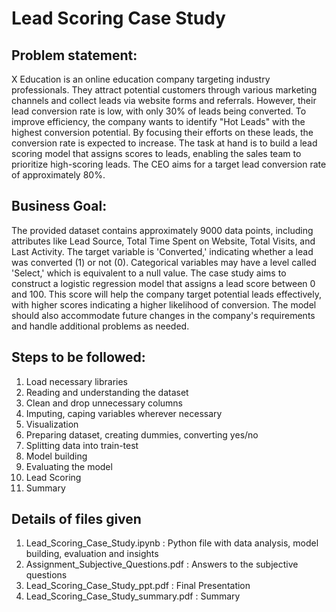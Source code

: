 # Lead Scoring Case Study

## Problem statement:
X Education is an online education company targeting industry professionals. They attract potential customers through various marketing channels and collect leads via website forms and referrals. However, their lead conversion rate is low, with only 30% of leads being converted. To improve efficiency, the company wants to identify "Hot Leads" with the highest conversion potential. By focusing their efforts on these leads, the conversion rate is expected to increase. The task at hand is to build a lead scoring model that assigns scores to leads, enabling the sales team to prioritize high-scoring leads. The CEO aims for a target lead conversion rate of approximately 80%.

## Business Goal:
The provided dataset contains approximately 9000 data points, including attributes like Lead Source, Total Time Spent on Website, Total Visits, and Last Activity. The target variable is 'Converted,' indicating whether a lead was converted (1) or not (0). Categorical variables may have a level called 'Select,' which is equivalent to a null value. The case study aims to construct a logistic regression model that assigns a lead score between 0 and 100. This score will help the company target potential leads effectively, with higher scores indicating a higher likelihood of conversion. The model should also accommodate future changes in the company's requirements and handle additional problems as needed.

## Steps to be followed:
 1. Load necessary libraries
 2. Reading and understanding the dataset
 3. Clean and drop unnecessary columns
 4. Imputing, caping variables wherever necessary
 5. Visualization
 6. Preparing dataset, creating dummies, converting yes/no
 7. Splitting data into train-test
 8. Model building
 9. Evaluating the model
 10. Lead Scoring
 11. Summary

## Details of files given
 1. Lead_Scoring_Case_Study.ipynb : Python file with data analysis, model building, evaluation and insights
 2. Assignment_Subjective_Questions.pdf : Answers to the subjective questions
 3. Lead_Scoring_Case_Study_ppt.pdf : Final Presentation
 4. Lead_Scoring_Case_Study_summary.pdf : Summary
